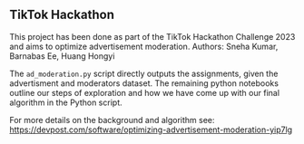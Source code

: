 ## TikTok Hackathon ##

This project has been done as part of the TikTok Hackathon Challenge 2023 and aims to optimize advertisement moderation. 
Authors: Sneha Kumar, Barnabas Ee, Huang Hongyi

The `ad_moderation.py` script directly outputs the assignments, given the advertisment and moderators dataset. 
The remaining python notebooks outline our steps of exploration and how we have come up with our final algorithm in the Python script. 

For more details on the background and algorithm see: https://devpost.com/software/optimizing-advertisement-moderation-yip7lg
